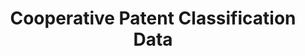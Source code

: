 ---
layout: default
bigquery: https://console.cloud.google.com/bigquery?p=patents-public-data&d=cpc&page=dataset
citation: '“Cooperative Patent Classification” by the EPO and USPTO, for public use. '
contributors: EPO, USPTO
cost: None
description: Cooperative Patent Classification Data contains the scheme and definitions
  of the Cooperative Patent Classification system for classifying patent documents.
  The CPC is the result of a partnership between the EPO and the USPTO in their joint
  effort to develop a common, internationally compatible classification system for
  technical documents, in particular patent publications, which will be used by both
  offices in the patent granting process
documentation: https://www.cooperativepatentclassification.org/cpcSchemeAndDefinitions
last_edit: 04/06/2022, 05:22:09
location: https://www.cooperativepatentclassification.org/index
maintained_by: USPTO, EPO
schema_fields:
- level
- date_revised
- children
- informative_references
- titlePart
- not_allocatable
- application_references
- child_groups
- applicationReferences
- notAllocatable
- additional_only
- residual_references
- title_full
- ipcConcordant
- breakdownCode
- limitingReferences
- limiting_references
- titleFull
- ipc_concordant
- title_part
- residualReferences
- dateRevised
- childGroups
- informativeReferences
- sizeCache
- glossary
- symbol
- breakdown_code
- synonyms
- status
- definition
- parents
shortname: cooperative_patent_classification
tags:
- patents
- science
title: Cooperative Patent Classification Data
uuid: 984374a7-16e9-4b35-9445-458daceb01bf
---